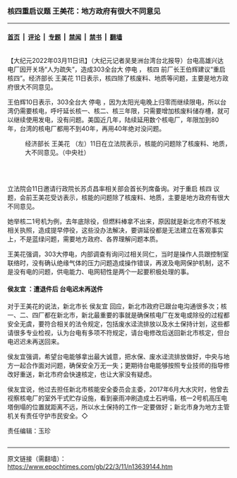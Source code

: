 ### 核四重启议题 王美花：地方政府有很大不同意见

---

#### [首页](../../../..?n13639144) &nbsp;|&nbsp; [评论](../../../../../epoch-comment?n13639144) &nbsp;|&nbsp; [专题](../../../../../epoch-special?n13639144) &nbsp;|&nbsp; [禁闻](../../../../../epoch-news?n13639144) &nbsp;|&nbsp; [禁书](../../../../../books?n13639144) &nbsp;|&nbsp; [翻墙](https://github.com/gfw-breaker/nogfw/blob/master/README.md?n13639144)


<div class="column" id="artbody" itemprop="articleBody">
 <!-- article content begin -->
 <p>
  【大纪元2022年03月11日讯】（大纪元记者吴旻洲台湾台北报导）台电高雄兴达电厂因开关场“人为疏失”，造成303全台大
  <ok href="https://www.epochtimes.com/gb/tag/%E5%81%9C%E7%94%B5.html">
   停电
  </ok>
  ，
  <ok href="https://www.epochtimes.com/gb/tag/%E6%A0%B8%E5%9B%9B.html">
   核四
  </ok>
  前厂长王伯辉建议“重启核四”。经济部长
  <ok href="https://www.epochtimes.com/gb/tag/%E7%8E%8B%E7%BE%8E%E8%8A%B1.html">
   王美花
  </ok>
  11日表示，核四除了核废料、地质等问题，主要是地方政府很大不同意见。
 </p>
 <p>
  王伯辉10日表示，303全台大
  <ok href="https://www.epochtimes.com/gb/tag/%E5%81%9C%E7%94%B5.html">
   停电
  </ok>
  ，因为太阳光电晚上归零而继续限电，所以台湾仍需要核电，呼吁延长核一、核二、核三年限，只需要增加核废料储存槽，就可以继续使用发电，没有问题。美国近几年，陆续延用数个核电厂，年限加到80年，台湾的核电厂都用不到40年，再用40年绝对没问题。
 </p>
 <figure aria-describedby="caption-attachment-13639146" class="wp-caption aligncenter" id="attachment_13639146" style="width: 600px">
  <ok href="https://i.epochtimes.com/assets/uploads/2022/03/id13639146-544573.jpg" target="_blank">
   <img alt="" class="size-large wp-image-13639146" src="https://i.epochtimes.com/assets/uploads/2022/03/id13639146-544573-600x433.jpg"/>
  </ok>
  <br/><figcaption class="wp-caption-text" id="caption-attachment-13639146">
   经济部长
   <ok href="https://www.epochtimes.com/gb/tag/%E7%8E%8B%E7%BE%8E%E8%8A%B1.html">
    王美花
   </ok>
   （左）11日在立法院表示，核能的问题除了核废料、地质，主要是地方政府有很大不同意见。（中央社）
  </figcaption><br/>
 </figure><br/>
 <p>
  立法院会11日邀请行政院长苏贞昌率相关部会首长列席备询。对于重启
  <ok href="https://www.epochtimes.com/gb/tag/%E6%A0%B8%E5%9B%9B.html">
   核四
  </ok>
  议题，会前王美花受访表示，核能的问题除了核废料、地质，主要是地方政府有很大不同意见。
 </p>
 <p>
  她举核二1号机为例，去年底除役，但燃料棒拿不出来，原因就是新北市府不核发相关执照，造成提早停役，这些没办法解决，要讲延役都是无法建立在客观事实上，不是蓝绿问题，需要地方政府、各界理解问题本质。
 </p>
 <p>
  王美花强调，303大停电，内部调查有询问过相关同仁，当时是操作人员跟控制室联络时，没有确认绝缘气体的压力问题造成操作错误，再波及电网保护机制，这不是没有电的问题，供电能力、电网韧性是两个一起要积极处理的事。
 </p>
 <h4>
  <ok href="https://www.epochtimes.com/gb/tag/%E4%BE%AF%E5%8F%8B%E5%AE%9C.html">
   侯友宜
  </ok>
  ：遭退件后 台电迟未再送件
 </h4>
 <p>
  对于王美花的说法，新北市长
  <ok href="https://www.epochtimes.com/gb/tag/%E4%BE%AF%E5%8F%8B%E5%AE%9C.html">
   侯友宜
  </ok>
  回应，新北市政府已跟台电沟通很多次；核一、二、四厂都在新北市，新北最重要的事就是确保核电厂在发电或除役的过程都安全无虞，要符合相关的法令规定，包括废水迳流排放以及水土保持计划，这些都请很多专业检视，认为台电有多项不符规定，请台电修改后送回新北市核定，但台电迟迟未再送回来。
 </p>
 <p>
  侯友宜强调，希望台电能够拿出最大诚意，把水保、废水迳流排放做好，中央与地方一起合作面对问题，确保安全万无一失；更期待台电能够按照专业技师的指导修改好重送，新北市府会快速核定，也让大家没有疑虑。
 </p>
 <p>
  侯友宜说，他过去担任新北市核能安全委员会主委，2017年6月大水灾时，他曾去视察核电厂的室外干式贮存设施，看到豪雨冲刷造成土石坍塌，核一2号机高压电塔倒塌的位置就距离不远，所以水土保持的工作一定要做好；新北市身为地方主管机关有责任守护市民安全。◇
 </p>
 <p>
  责任编辑：玉珍
 </p>
 <!-- article content end -->
</div>


---

原文链接（需翻墙）：https://www.epochtimes.com/gb/22/3/11/n13639144.htm